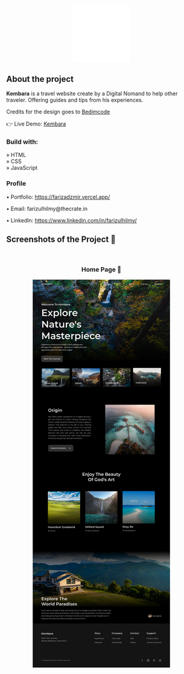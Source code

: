 <div align='center'><img style="width:30%" src='https://github.com/FarizAdzmir/Kembara/blob/main/assets/img/logo.png'/></div>

<h2>About the project</h2>

  <p><b>Kembara</b> is a travel website create by a Digital Nomand to help other traveler. Offering guides and tips from his experiences.</p>

<p>Credits for the design goes to <a href='https://www.youtube.com/@Bedimcode'>Bedimcode</a></p>

👉 Live Demo: <a href='https://kembara.vercel.app/'>Kembara</a>

<h3>Build with:</h3>

» HTML <br>
» CSS <br>
» JavaScript

<h3>Profile</h3>
<div>
  <p>&bull; Portfolio: <a href="https://farizadzmir.vercel.app/">https://farizadzmir.vercel.app/</a></p>
  <p>&bull; Email: farizulhilmy@thecrate.in</p>
  <p>&bull; LinkedIn: <a href="https://www.linkedin.com/in/farizulhilmy/">https://www.linkedin.com/in/farizulhilmy/</a></p>
</div>


<h2>Screenshots of the Project 📸</h2>
<br>
<h3 align='center'>Home Page 🏡</h3>

<div align='center'>
<img src='https://github.com/FarizAdzmir/Kembara/blob/main/assets/img/Kembara%20-%20Home.png'/>

</div>

